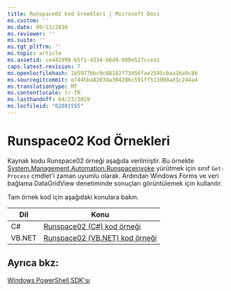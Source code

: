 ```yaml
---
title: Runspace02 kod örnekleri | Microsoft Docs
ms.custom: ''
ms.date: 09/13/2016
ms.reviewer: ''
ms.suite: ''
ms.tgt_pltfrm: ''
ms.topic: article
ms.assetid: ce442990-b5f1-4334-b6d8-080e527ccea1
caps.latest.revision: 7
ms.openlocfilehash: 1b5977bbc9c08182f73456fae2595cbaa16a9c86
ms.sourcegitcommit: e7445ba8203da304286c591ff513900ad1c244a4
ms.translationtype: MT
ms.contentlocale: tr-TR
ms.lasthandoff: 04/23/2019
ms.locfileid: "62081555"
---
```

# <a name="runspace02-code-samples"></a>Runspace02 Kod Örnekleri

Kaynak kodu Runspace02 örneği aşağıda verilmiştir. Bu örnekte [System.Management.Automation.Runspaceinvoke](/dotnet/api/System.Management.Automation.RunspaceInvoke) yürütmek için sınıf `Get-Process` cmdlet'i zaman uyumlu olarak. Ardından Windows Forms ve veri bağlama DataGridView denetiminde sonuçları görüntülemek için kullanılır.

Tam örnek kod için aşağıdaki konulara bakın.

|Dil|Konu|
|--------------|-----------|
|C#|[Runspace02 (C#) kod örneği](./runspace02-csharp-code-sample.md)|
|VB.NET|[Runspace02 (VB.NET) kod örneği](./runspace02-vb-net-code-sample.md)|

## <a name="see-also"></a>Ayrıca bkz:

[Windows PowerShell SDK'sı](../windows-powershell-reference.md)